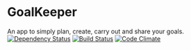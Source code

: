 GoalKeeper
==========

An app to simply plan, create, carry out and share your goals.
[![Dependency Status](https://gemnasium.com/CooperAtive/goalkeeper.png)](https://gemnasium.com/cooperative/goalkeeper)
[![Build Status](https://travis-ci.org/CooperAtive/goalkeeper.svg?branch=master)](https://travis-ci.org/CooperAtive/goalkeeper)
[![Code Climate](https://codeclimate.com/github/CooperAtive/goalkeeper.png)](https://codeclimate.com/github/CooperAtive/goalkeeper)
